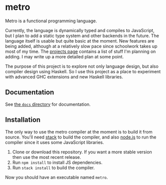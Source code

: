 # metro

Metro is a functional programming language.

Currently, the language is dynamically typed and compiles to JavaScript, but I plan to add a static type system and other backends in the future. The language itself is usable but quite basic at the moment. New features are being added, although at a relatively slow pace since schoolwork takes up most of my time. The [projects page](https://github.com/qsctr/metro/projects/1) contains a list of stuff I'm planning on adding. I may write up a more detailed plan at some point.

The purpose of this project is to explore not only language design, but also compiler design using Haskell. So I use this project as a place to experiment with advanced GHC extensions and new Haskell libraries.

## Documentation

See [the `docs` directory](docs/) for documentation.

## Installation

The only way to use the metro compiler at the moment is to build it from source. You'll need [stack](https://haskellstack.org) to build the compiler, and also [node.js](https://nodejs.org) to run the compiler since it uses some JavaScript libraries.

1. Clone or download this repository. If you want a more stable version then use the most recent release.
2. Run `npm install` to install JS dependencies.
3. Run `stack install` to build the compiler.

Now you should have an executable named `metro`.
